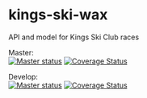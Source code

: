# kings-ski-wax
API and model for Kings Ski Club races

Master:  
[![Master status](https://travis-ci.org/andrewflbarnes/kings-ski-wax.svg?branch=master)](https://travis-ci.org/andrewflbarnes/kings-ski-wax) 
[![Coverage Status](https://coveralls.io/repos/github/andrewflbarnes/kings-ski-wax/badge.svg?branch=master)](https://coveralls.io/github/andrewflbarnes/kings-ski-wax?branch=master)

Develop:  
[![Master status](https://travis-ci.org/andrewflbarnes/kings-ski-wax.svg?branch=develop)](https://travis-ci.org/andrewflbarnes/kings-ski-wax) 
[![Coverage Status](https://coveralls.io/repos/github/andrewflbarnes/kings-ski-wax/badge.svg?branch=develop)](https://coveralls.io/github/andrewflbarnes/kings-ski-wax?branch=develop)
